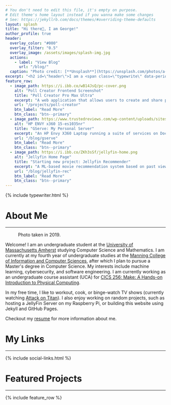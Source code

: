 ```yaml
---
# You don't need to edit this file, it's empty on purpose.
# Edit theme's home layout instead if you wanna make some changes
# See: https://jekyllrb.com/docs/themes/#overriding-theme-defaults
layout: splash
title: "Hi there👋, I am George!"
author_profile: true
header:
  overlay_color: "#000"
  overlay_filter: "0.5"
  overlay_image: /assets/images/splash-img.jpg
  actions:
    - label: "View Blog"
      url: "/blog/"
  caption: "Photo credit: [**Unsplash**](https://unsplash.com/photos/a-group-of-trees-covered-in-snow-on-a-cloudy-day-ur3pxr-6CmA)"
excerpt: "<h2 id=\"header\">I am a <span class=\"typewrite\" data-period=\"1000\" data-type='[ \"Student\", \"Programmer\", \"Maker\", \"Adventurer\" ]'><span class=\"wrap\"></span></span>.</h2>"
feature_row:
  - image_path: https://i.ibb.co/wB14JsQ/pc-cover.png
    alt: "Poll Creator Frontend Screenshot"
    title: "Poll Creator Pro Max Ultra"
    excerpt: "A web application that allows users to create and share polls with their friends."
    url: "/projects/poll-creator"
    btn_label: "Read More"
    btn_class: "btn--primary"
  - image_path: https://www.trustedreviews.com/wp-content/uploads/sites/54/2023/11/trusted-reviews-hp-envy-x360-15-open.jpg
    alt: "HP ENVY x360 15-es1035nr"
    title: "GServe: My Personal Server"
    excerpt: "An HP Envy X360 Laptop running a suite of services on Docker."
    url: "/blog/gserve"
    btn_label: "Read More"
    btn_class: "btn--primary"
  - image_path: https://i.ibb.co/ZKh3sSf/jellyfin-home.png
    alt: "Jellyfin Home Page"
    title: "Starting new project: Jellyfin Recommender"
    excerpt: "A ML-based movie recommendation system based on past viewing activities."
    url: "/blog/jellyfin-rec"
    btn_label: "Read More"
    btn_class: "btn--primary"
---
```


{% include typewriter.html %}

# About Me
<hr>

<figure style="width: 300px; height: auto;" class="align-left">
  <img src="{{ site.url }}{{ site.baseurl }}/assets/images/skiing_profile.jpg" alt="">
  <figcaption>Photo taken in 2019.</figcaption>
</figure> 

Welcome! I am an undergraduate student at the [University of Massachusetts Amherst](https://www.umass.edu/) studying Computer Science and Mathematics. I am currently at my fourth year of undergraduate studies at the [Manning College of Information and Computer Sciences](https://www.cics.umass.edu/), after which I plan to pursue a Master's degree in Computer Science. My interests include machine learning, cybersecurity, and software engineering. I am currently working as an undergraduate course assistant (UCA) for [CICS 256: Make: A Hands-on Introduction to Physical Computing](https://sites.google.com/view/cics256/home).

In my free time, I like to workout, cook, or binge-watch TV shows (currently watching [Attack on Titan](https://en.wikipedia.org/wiki/Attack_on_Titan)). I also enjoy working on random projects, such as hosting a JellyFin Server on my Raspberry Pi, or building this website using Jekyll and GitHub Pages.

Checkout my [resume](/assets/files/resume.pdf) for more information about me.

<!-- To ensure the figure doesn't float to the left of the next part -->
<div style="clear: both;"></div>

# My Links
<hr>

{% include social-links.html %}

# Featured Projects
<hr>

{% include feature_row %}
